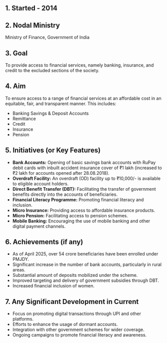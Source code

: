 

## 1. Started - 2014

## 2. Nodal Ministry
Ministry of Finance, Government of India

## 3. Goal
To provide access to financial services, namely banking, insurance, and credit to the excluded sections of the society.

## 4. Aim
To ensure access to a range of financial services at an affordable cost in an equitable, fair, and transparent manner. This includes:
* Banking Savings & Deposit Accounts
* Remittance
* Credit
* Insurance
* Pension

## 5. Initiatives (or Key Features)
* **Bank Accounts:** Opening of basic savings bank accounts with RuPay debit cards with inbuilt accident insurance cover of ₹1 lakh (increased to ₹2 lakh for accounts opened after 28.08.2018).
* **Overdraft Facility:** An overdraft (OD) facility up to ₹10,000/- is available to eligible account holders.
* **Direct Benefit Transfer (DBT):** Facilitating the transfer of government benefits directly into the accounts of beneficiaries.
* **Financial Literacy Programme:** Promoting financial literacy and inclusion.
* **Micro Insurance:** Providing access to affordable insurance products.
* **Micro Pension:** Facilitating access to pension schemes.
* **Mobile Banking:** Encouraging the use of mobile banking and other digital payment channels.

## 6. Achievements (if any)
* As of April 2025, over 54 crore beneficiaries have been enrolled under PMJDY.
* Significant increase in the number of bank accounts, particularly in rural areas.
* Substantial amount of deposits mobilized under the scheme.
* Improved targeting and delivery of government subsidies through DBT.
* Increased financial inclusion of women.

## 7. Any Significant Development in Current
* Focus on promoting digital transactions through UPI and other platforms.
* Efforts to enhance the usage of dormant accounts.
* Integration with other government schemes for wider coverage.
* Ongoing campaigns to promote financial literacy and awareness.
